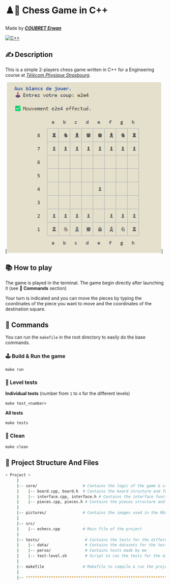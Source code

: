 # ♟️👑 Chess Game in C++

Made by [***COUBRET Erwan***](https://github.com/ErwanCoubret)

[![C++](https://img.shields.io/badge/C++-00599C?style=for-the-badge&logo=c%2B%2B&logoColor=white)](https://www.cplusplus.com/)

## ✍️ Description

This is a simple 2-players chess game written in C++ for a Engineering course at [*Télécom Physique Strasbourg*](https://www.telecom-physique.fr/).

[![Chess Game](pictures/image.png)]

## 📚 How to play

The game is played in the terminal. The game begin directly after launching it (see **🔩 Commands** section)

 Your turn is indicated and you can move the pieces by typing the coordinates of the piece you want to move and the coordinates of the destination square.

## 🔩 Commands

You can run the `makefile` in the root directory to easily do the base commands.

### 🕹️ Build & Run the game
```
make run
```

### 🤖 Level tests

**Individual tests** (number from `1` to `4` for the different levels)
```
make test_<number>
```

**All tests**
```
make tests
```

### 🧹 Clean
```
make clean
```

## 🌳 Project Structure And Files

```bash
< Project >
     | 
     |-- core/                    # Contains the logic of the game & structures  
     |    |-- board.cpp, board.h  # Contains the board structure and functions
     |    |-- interface.cpp, interface.h # Contains the interface functions for printing
     |    |-- pieces.cpp, pieces.h # Contains the pieces structure and functions
     | 
     |-- pictures/                # Contains the images used in the README
     |
     |-- src/
     |    |-- echecs.cpp          # Main file of the project              
     |          
     |-- tests/                    # Contains the tests for the different levels
     |    |-- data/                # Contains the datasets for the tests given by the teacher
     |    |-- perso/               # Contains tests made by me
     |    |-- test-level.sh        # Script to run the tests for the different levels
     |
     |-- makefile                 # Makefile to compile & run the project
     |     
     |-- ************************************************************************
```